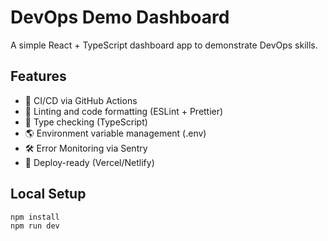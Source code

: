 # DevOps Demo Dashboard

A simple React + TypeScript dashboard app to demonstrate DevOps skills.

## Features

- 🔁 CI/CD via GitHub Actions
- 📄 Linting and code formatting (ESLint + Prettier)
- 🧪 Type checking (TypeScript)
- 🌎 Environment variable management (.env)
- 🛠️ Error Monitoring via Sentry
- 🚀 Deploy-ready (Vercel/Netlify)

## Local Setup

```bash
npm install
npm run dev
```
